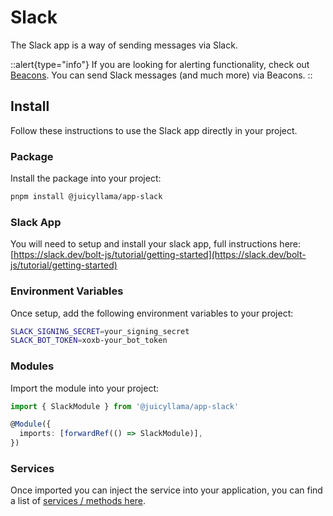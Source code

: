 # Slack

The Slack app is a way of sending messages via Slack.

::alert{type="info"}
If you are looking for alerting functionality, check out [Beacons](/backend/core/modules/beacon). You can send Slack messages (and much more) via Beacons.
::

## Install

Follow these instructions to use the Slack app directly in your project.

### Package

Install the package into your project:

```bash
pnpm install @juicyllama/app-slack
```

### Slack App

You will need to setup and install your slack app, full instructions here: [https://slack.dev/bolt-js/tutorial/getting-started](https://slack.dev/bolt-js/tutorial/getting-started)

### Environment Variables

Once setup, add the following environment variables to your project:

```bash
SLACK_SIGNING_SECRET=your_signing_secret
SLACK_BOT_TOKEN=xoxb-your_bot_token
```

### Modules

Import the module into your project:

```typescript
import { SlackModule } from '@juicyllama/app-slack'

@Module({
  imports: [forwardRef(() => SlackModule)],
})
```

### Services

Once imported you can inject the service into your application, you can find a list of [services / methods here](/apps/slack/methods/readme).
